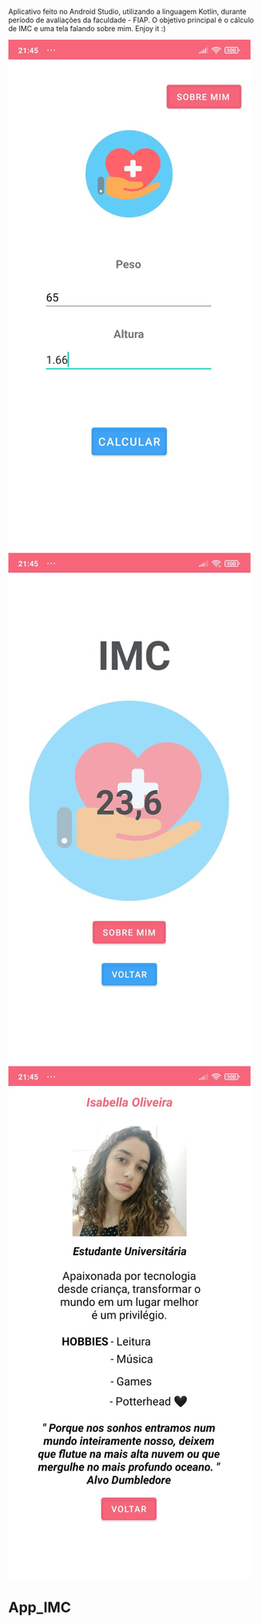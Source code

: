   
Aplicativo feito no Android Studio, utilizando a linguagem Kotlin, durante período de avaliações da faculdade - FIAP.
O objetivo principal é o cálculo de IMC e uma tela falando sobre mim.
Enjoy it :)

<img src="app/src/main/res/drawable/Main.jpeg" alt="My cool logo"/>
<img src="app/src/main/res/drawable/calculo.jpeg" alt="My cool logo"/>
<img src="app/src/main/res/drawable/sobremim.jpeg" alt="My cool logo"/>

# App_IMC
